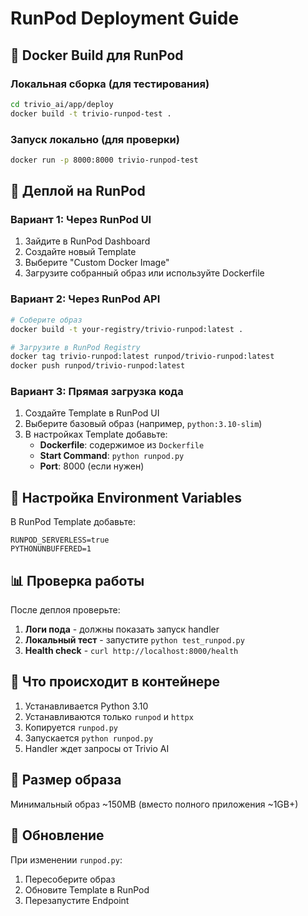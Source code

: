 # RunPod Deployment Guide

## 🐳 Docker Build для RunPod

### Локальная сборка (для тестирования)
```bash
cd trivio_ai/app/deploy
docker build -t trivio-runpod-test .
```

### Запуск локально (для проверки)
```bash
docker run -p 8000:8000 trivio-runpod-test
```

## 🚀 Деплой на RunPod

### Вариант 1: Через RunPod UI
1. Зайдите в RunPod Dashboard
2. Создайте новый Template
3. Выберите "Custom Docker Image"
4. Загрузите собранный образ или используйте Dockerfile

### Вариант 2: Через RunPod API
```bash
# Соберите образ
docker build -t your-registry/trivio-runpod:latest .

# Загрузите в RunPod Registry
docker tag trivio-runpod:latest runpod/trivio-runpod:latest
docker push runpod/trivio-runpod:latest
```

### Вариант 3: Прямая загрузка кода
1. Создайте Template в RunPod UI
2. Выберите базовый образ (например, `python:3.10-slim`)
3. В настройках Template добавьте:
   - **Dockerfile**: содержимое из `Dockerfile`
   - **Start Command**: `python runpod.py`
   - **Port**: 8000 (если нужен)

## 🔧 Настройка Environment Variables

В RunPod Template добавьте:
```
RUNPOD_SERVERLESS=true
PYTHONUNBUFFERED=1
```

## 📊 Проверка работы

После деплоя проверьте:
1. **Логи пода** - должны показать запуск handler
2. **Локальный тест** - запустите `python test_runpod.py`
3. **Health check** - `curl http://localhost:8000/health`

## 🎯 Что происходит в контейнере

1. Устанавливается Python 3.10
2. Устанавливаются только `runpod` и `httpx`
3. Копируется `runpod.py`
4. Запускается `python runpod.py`
5. Handler ждет запросы от Trivio AI

## 📝 Размер образа

Минимальный образ ~150MB (вместо полного приложения ~1GB+)

## 🔄 Обновление

При изменении `runpod.py`:
1. Пересоберите образ
2. Обновите Template в RunPod
3. Перезапустите Endpoint
